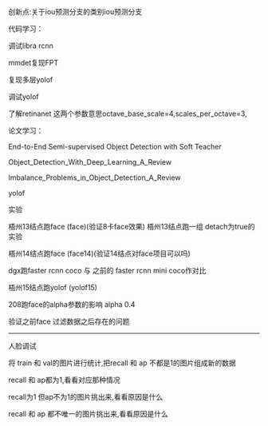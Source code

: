 创新点:关于iou预测分支的类别iou预测分支


代码学习：

调试libra rcnn

mmdet复现FPT

复现多层yolof

调试yolof

了解retinanet 这两个参数意思octave_base_scale=4,scales_per_octave=3,

论文学习：

End-to-End Semi-supervised Object Detection with Soft Teacher

Object_Detection_With_Deep_Learning_A_Review

Imbalance_Problems_in_Object_Detection_A_Review

yolof

实验

梧州13结点跑face (face)(验证8卡face效果)
梧州13结点跑一组 detach为true的实验

梧州14结点跑face (face14)(验证14结点对face项目可以吗)

dgx跑faster rcnn coco 与 之前的 faster rcnn mini coco作对比

梧州15结点跑yolof (yolof15)

208跑face的alpha参数的影响 alpha 0.4

验证之前face 过滤数据之后存在的问题

----------------------------------------------------------
人脸调试

将 train 和 val的图片进行统计,把recall 和 ap 不都是1的图片组成新的数据

recall 和 ap都为1,看看对应那种情况

recall为1 但ap不为1的图片挑出来,看看原因是什么

recall 和 ap 都不唯一的图片挑出来,看看原因是什么

